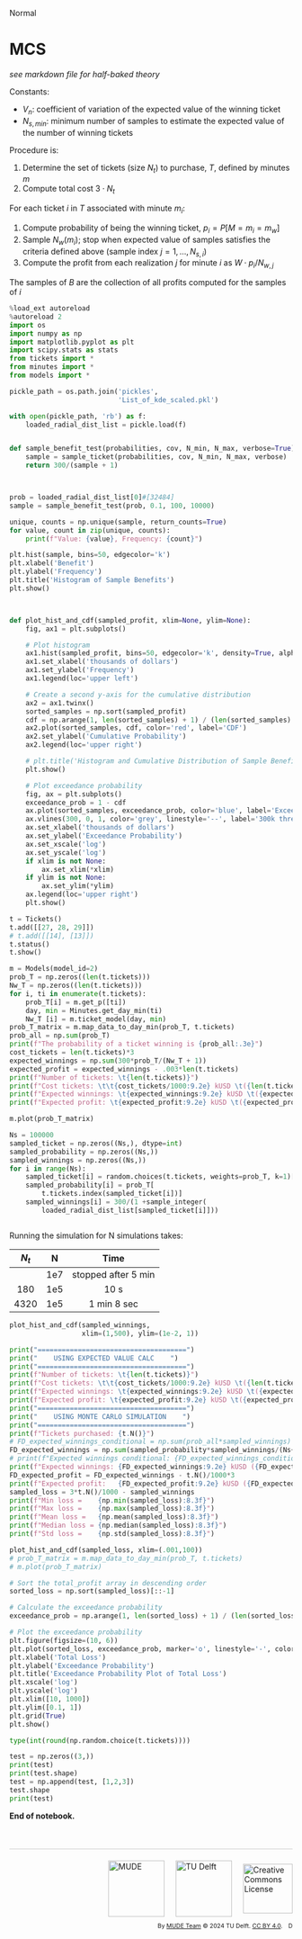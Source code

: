 <userStyle>Normal</userStyle>

# MCS

_see markdown file for half-baked theory_


Constants:
- $V_n$: coefficient of variation of the expected value of the winning ticket
- $N_{s,min}$: minimum number of samples to estimate the expected value of the number of winning tickets

Procedure is:

1. Determine the set of tickets (size $N_t$) to purchase, $T$, defined by minutes $m$
2. Compute total cost $3\cdot N_t$

For each ticket $i$ in $T$ associated with minute $m_i$:
1. Compute probability of being the winning ticket, $p_i=P[M=m_i=m_w]$
2. Sample $N_w(m_i)$; stop when expected value of samples satisfies the criteria defined above (sample index $j=1,\ldots,N_{s,i}$)
3. Compute the profit from each realization $j$ for minute $i$ as $W \cdot p_i / N_{w, j}$

The samples of $B$ are the collection of all profits computed for the samples of $i$

```python
%load_ext autoreload
%autoreload 2
import os
import numpy as np
import matplotlib.pyplot as plt
import scipy.stats as stats
from tickets import *
from minutes import *
from models import *
```

```python
pickle_path = os.path.join('pickles',
                           'List_of_kde_scaled.pkl')

with open(pickle_path, 'rb') as f:
    loaded_radial_dist_list = pickle.load(f)
```

```python

```

```python
def sample_benefit_test(probabilities, cov, N_min, N_max, verbose=True):
    sample = sample_ticket(probabilities, cov, N_min, N_max, verbose)
    return 300/(sample + 1)



prob = loaded_radial_dist_list[0]#[32484]
sample = sample_benefit_test(prob, 0.1, 100, 10000)

```

```python
unique, counts = np.unique(sample, return_counts=True)
for value, count in zip(unique, counts):
    print(f"Value: {value}, Frequency: {count}")

plt.hist(sample, bins=50, edgecolor='k')
plt.xlabel('Benefit')
plt.ylabel('Frequency')
plt.title('Histogram of Sample Benefits')
plt.show()

```

```python


def plot_hist_and_cdf(sampled_profit, xlim=None, ylim=None):
    fig, ax1 = plt.subplots()

    # Plot histogram
    ax1.hist(sampled_profit, bins=50, edgecolor='k', density=True, alpha=0.6, label='Histogram')
    ax1.set_xlabel('thousands of dollars')
    ax1.set_ylabel('Frequency')
    ax1.legend(loc='upper left')

    # Create a second y-axis for the cumulative distribution
    ax2 = ax1.twinx()
    sorted_samples = np.sort(sampled_profit)
    cdf = np.arange(1, len(sorted_samples) + 1) / (len(sorted_samples) + 1)
    ax2.plot(sorted_samples, cdf, color='red', label='CDF')
    ax2.set_ylabel('Cumulative Probability')
    ax2.legend(loc='upper right')

    # plt.title('Histogram and Cumulative Distribution of Sample Benefits')
    plt.show()

    # Plot exceedance probability
    fig, ax = plt.subplots()
    exceedance_prob = 1 - cdf
    ax.plot(sorted_samples, exceedance_prob, color='blue', label='Exceedance Probability')
    ax.vlines(300, 0, 1, color='grey', linestyle='--', label='300k threshold')
    ax.set_xlabel('thousands of dollars')
    ax.set_ylabel('Exceedance Probability')
    ax.set_xscale('log')
    ax.set_yscale('log')
    if xlim is not None:
        ax.set_xlim(*xlim)
    if ylim is not None:
        ax.set_ylim(*ylim)
    ax.legend(loc='upper right')
    plt.show()

```

```python
t = Tickets()
t.add([[27, 28, 29]])
# t.add([[14], [13]])
t.status()
t.show()
```

```python
m = Models(model_id=2)
prob_T = np.zeros((len(t.tickets)))
Nw_T = np.zeros((len(t.tickets)))
for i, ti in enumerate(t.tickets):
    prob_T[i] = m.get_p([ti])
    day, min = Minutes.get_day_min(ti)
    Nw_T [i] = m.ticket_model(day, min)
prob_T_matrix = m.map_data_to_day_min(prob_T, t.tickets)
prob_all = np.sum(prob_T)
print(f"The probability of a ticket winning is {prob_all:.3e}")
cost_tickets = len(t.tickets)*3
expected_winnings = np.sum(300*prob_T/(Nw_T + 1))
expected_profit = expected_winnings - .003*len(t.tickets)
print(f"Number of tickets: \t{len(t.tickets)}")
print(f"Cost tickets: \t\t{cost_tickets/1000:9.2e} kUSD \t({len(t.tickets)*3:5.0f} USD)")
print(f"Expected winnings: \t{expected_winnings:9.2e} kUSD \t({expected_winnings*1000:5.0f} USD)")
print(f"Expected profit: \t{expected_profit:9.2e} kUSD \t({expected_profit*1000:5.0f} USD)")

m.plot(prob_T_matrix)
```

```python
Ns = 100000
sampled_ticket = np.zeros((Ns,), dtype=int)
sampled_probability = np.zeros((Ns,))
sampled_winnings = np.zeros((Ns,))
for i in range(Ns):
    sampled_ticket[i] = random.choices(t.tickets, weights=prob_T, k=1)[0]
    sampled_probability[i] = prob_T[
        t.tickets.index(sampled_ticket[i])]
    sampled_winnings[i] = 300/(1 +sample_integer(
        loaded_radial_dist_list[sampled_ticket[i]]))



```

Running the simulation for N simulations takes:

| $N_t$ | N | Time |
| :---: | :---: | :---: |
| | 1e7 | stopped after 5 min |
| 180 | 1e5 | 10 s |
| 4320 | 1e5 | 1 min 8 sec |


```python
plot_hist_and_cdf(sampled_winnings,
                  xlim=(1,500), ylim=(1e-2, 1))
```

```python
print("=====================================")
print("    USING EXPECTED VALUE CALC    ")
print("=====================================")
print(f"Number of tickets: \t{len(t.tickets)}")
print(f"Cost tickets: \t\t{cost_tickets/1000:9.2e} kUSD \t({len(t.tickets)*3:5.0f} USD)")
print(f"Expected winnings: \t{expected_winnings:9.2e} kUSD \t({expected_winnings*1000:5.0f} USD)")
print(f"Expected profit: \t{expected_profit:9.2e} kUSD \t({expected_profit*1000:5.0f} USD)")
print("=====================================")
print("    USING MONTE CARLO SIMULATION    ")
print("=====================================")
print(f"Tickets purchased: {t.N()}")
# FD_expected_winnings_conditional = np.sum(prob_all*sampled_winnings)
FD_expected_winnings = np.sum(sampled_probability*sampled_winnings/(Ns+1))
# print(f"Expected winnings conditional: {FD_expected_winnings_conditional:.2e}")
print(f"Expected winnings: {FD_expected_winnings:9.2e} kUSD ({FD_expected_winnings*1000:5.0f} USD)")
FD_expected_profit = FD_expected_winnings - t.N()/1000*3
print(f"Expected profit:   {FD_expected_profit:9.2e} kUSD ({FD_expected_profit*1000:5.0f} USD)")
sampled_loss = 3*t.N()/1000 - sampled_winnings
print(f"Min loss =    {np.min(sampled_loss):8.3f}")
print(f"Max loss =    {np.max(sampled_loss):8.3f}")
print(f"Mean loss =   {np.mean(sampled_loss):8.3f}")
print(f"Median loss = {np.median(sampled_loss):8.3f}")
print(f"Std loss =    {np.std(sampled_loss):8.3f}")

plot_hist_and_cdf(sampled_loss, xlim=(.001,100))
# prob_T_matrix = m.map_data_to_day_min(prob_T, t.tickets)
# m.plot(prob_T_matrix)
```

```python
# Sort the total_profit array in descending order
sorted_loss = np.sort(sampled_loss)[::-1]

# Calculate the exceedance probability
exceedance_prob = np.arange(1, len(sorted_loss) + 1) / (len(sorted_loss) + 1)

# Plot the exceedance probability
plt.figure(figsize=(10, 6))
plt.plot(sorted_loss, exceedance_prob, marker='o', linestyle='-', color='b')
plt.xlabel('Total Loss')
plt.ylabel('Exceedance Probability')
plt.title('Exceedance Probability Plot of Total Loss')
plt.xscale('log')
plt.yscale('log')
plt.xlim([10, 1000])
plt.ylim([0.1, 1])
plt.grid(True)
plt.show()
```

```python
type(int(round(np.random.choice(t.tickets))))
```

```python
test = np.zeros((3,))
print(test)
print(test.shape)
test = np.append(test, [1,2,3])
test.shape
print(test)
```

<!-- #region -->
**End of notebook.**

<div style="margin-top: 50px; padding-top: 20px; border-top: 1px solid #ccc;">
  <div style="display: flex; justify-content: flex-end; gap: 20px; align-items: center;">
    <a rel="MUDE" href="http://mude.citg.tudelft.nl/">
      <img alt="MUDE" style="width:100px; height:auto;" src="https://gitlab.tudelft.nl/mude/public/-/raw/main/mude-logo/MUDE_Logo-small.png" />
    </a>
    <a rel="TU Delft" href="https://www.tudelft.nl/en/ceg">
      <img alt="TU Delft" style="width:100px; height:auto;" src="https://gitlab.tudelft.nl/mude/public/-/raw/main/tu-logo/TU_P1_full-color.png" />
    </a>
    <a rel="license" href="http://creativecommons.org/licenses/by/4.0/">
      <img alt="Creative Commons License" style="width:88px; height:auto;" src="https://i.creativecommons.org/l/by/4.0/88x31.png" />
    </a>
  </div>
  <div style="font-size: 75%; margin-top: 10px; text-align: right;">
    By <a rel="MUDE" href="http://mude.citg.tudelft.nl/">MUDE Team</a>
    &copy; 2024 TU Delft. 
    <a rel="license" href="http://creativecommons.org/licenses/by/4.0/">CC BY 4.0</a>.
    <a rel="Zenodo DOI" href="https://doi.org/10.5281/zenodo.16782515"><img style="width:auto; height:15; vertical-align:middle" src="https://zenodo.org/badge/DOI/10.5281/zenodo.16782515.svg" alt="DOI https://doi.org/10.5281/zenodo.16782515"></a>
  </div>
</div>


<!--tested with WS_2_8_solution.ipynb-->
<!-- #endregion -->
